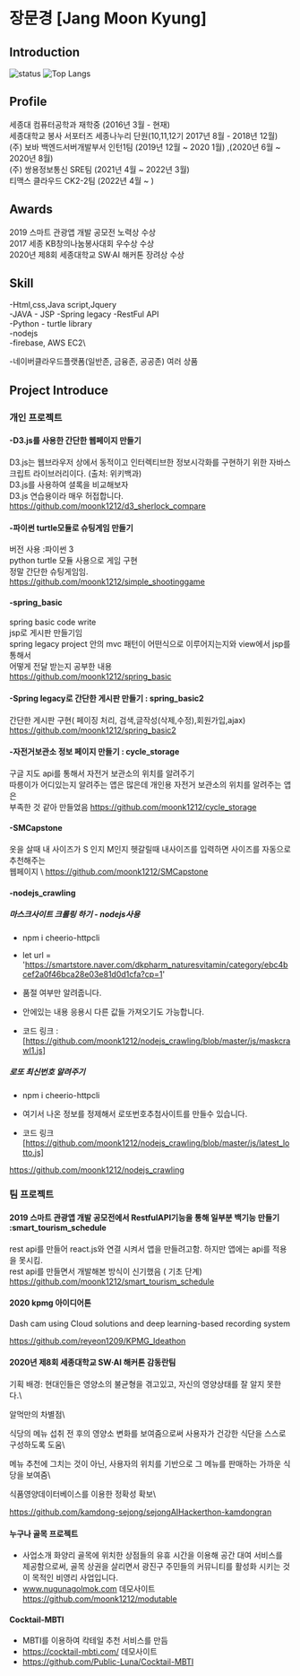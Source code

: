 # 장문경 [Jang Moon Kyung]
## Introduction
![status](https://github-readme-stats.vercel.app/api?username=moonk1212&show_icons=true&hide_border=true)
![Top Langs](https://github-readme-stats.vercel.app/api/top-langs/?username=moonk1212&layout=compact&count_private=true)
<!--
![status](https://github-readme-stats.vercel.app/api?username=moonk1212&show_icons=true&hide_border=true)


**moonk1212/resume** is a ✨ _special_ ✨ repository because its `README.md` (this file) appears on your GitHub profile.

Here are some ideas to get you started:

- 🔭 I’m currently working on ...
- 🌱 I’m currently learning ...
- 👯 I’m looking to collaborate on ...
- 🤔 I’m looking for help with ...
- 💬 Ask me about ...
- 📫 How to reach me: ...
- 😄 Pronouns: ...
- ⚡ Fun fact: ...
-->

## Profile
세종대 컴퓨터공학과 재학중 (2016년 3월 - 현재) \
세종대학교 봉사 서포터즈 세종나누리 단원(10,11,12기 2017년 8월 - 2018년 12월)\
(주) 보바 백엔드서버개발부서 인턴1팀  (2019년 12월 ~ 2020 1월) ,(2020년 6월 ~ 2020년 8월) \
(주) 쌍용정보통신 SRE팀 (2021년 4월 ~ 2022년 3월) \
티맥스 클라우드 CK2-2팀 (2022년 4월 ~ ) 


## Awards
2019 스마트 관광앱 개발 공모전 노력상 수상 \
2017 세종 KB창의나눔봉사대회 우수상 수상 \
2020년 제8회 세종대학교 SW·AI 해커톤 장려상 수상

## Skill 
-Html,css,Java script,Jquery\
-JAVA - JSP -Spring legacy -RestFul API\
-Python - turtle library\
-nodejs\
-firebase, AWS EC2\

-네이버클라우드플랫폼(일반존, 금융존, 공공존) 여러 상품 


## Project Introduce
### 개인 프로젝트
#### -D3.js를 사용한 간단한 웹페이지 만들기 
D3.js는 웹브라우저 상에서 동적이고 인터렉티브한 정보시각화를 구현하기 위한 자바스크립트 라이브러리이다. (출처: 위키백과)\
D3.js를 사용하여 셜록을 비교해보자\
D3.js 연습용이라 매우 허접합니다.\
https://github.com/moonk1212/d3_sherlock_compare

#### -파이썬 turtle모듈로 슈팅게임 만들기
버전 사용 :파이썬 3\
python turtle 모듈 사용으로 게임 구현\
정말 간단한 슈팅게임임.\
https://github.com/moonk1212/simple_shootinggame
#### -spring_basic
spring basic code write\
jsp로 게시판 만들기임\
spring legacy project 안의 mvc 패턴이 어떤식으로 이루어지는지와 view에서 jsp를 통해서\
어떻게 전달 받는지 공부한 내용\
https://github.com/moonk1212/spring_basic

#### -Spring legacy로 간단한 게시판 만들기 : spring_basic2
간단한 게시판 구현( 페이징 처리, 검색,글작성(삭제,수정),회원가입,ajax)\
https://github.com/moonk1212/spring_basic2

#### -자전거보관소 정보 페이지 만들기 :  cycle_storage
구글 지도 api를 통해서 자전거 보관소의 위치를 알려주기\
따릉이가 어디있는지 알려주는 앱은 많은데 개인용 자전거 보관소의 위치를 알려주는 앱은 \
부족한 것 같아 만들었음
https://github.com/moonk1212/cycle_storage

#### -SMCapstone
옷을 살때 내 사이즈가 S 인지 M인지 헷갈릴때 내사이즈를 입력하면 사이즈를 자동으로 추천해주는\
웹페이지 \ 
https://github.com/moonk1212/SMCapstone

#### -nodejs_crawling
##### 마스크사이트 크롤링 하기  - nodejs사용

- npm i cheerio-httpcli

- let url = 'https://smartstore.naver.com/dkpharm_naturesvitamin/category/ebc4bcef2a0f46bca28e03e81d0d1cfa?cp=1' 

- 품절 여부만 알려줍니다. 

- 안에있는 내용 응용시 다른 값들 가져오기도 가능합니다. 

- 코드 링크 : [https://github.com/moonk1212/nodejs_crawling/blob/master/js/maskcrawl1.js]

##### 로또 최신번호 알려주기

- npm i cheerio-httpcli

- 여기서 나온 정보를 정제해서 로또번호추첨사이트를 만들수 있습니다.

- 코드 링크 [https://github.com/moonk1212/nodejs_crawling/blob/master/js/latest_lotto.js]

https://github.com/moonk1212/nodejs_crawling

### 팀 프로젝트
#### 2019 스마트 관광앱 개발 공모전에서 RestfulAPI기능을 통해 일부분 백기능 만들기 :smart_tourism_schedule
rest api를 만들어 react.js와 연결 시켜서 앱을 만들려고함. 하지만 앱에는 api를 적용을 못시킴.\
rest api를 만들면서 개발해본 방식이 신기했음 ( 기초 단계)\
https://github.com/moonk1212/smart_tourism_schedule

#### 2020 kpmg 아이디어톤 

Dash cam using Cloud solutions and deep learning-based recording system

https://github.com/reyeon1209/KPMG_Ideathon

#### 2020년 제8회 세종대학교 SW·AI 해커톤 감동란팀


기획 배경: 현대인들은 영양소의 불균형을 겪고있고, 자신의 영양상태를 잘 알지 못한다.\ 

알먹만의 차별점\ 

식당의 메뉴 섭취 전 후의 영양소 변화를 보여줌으로써 사용자가 건강한 식단을 스스로 구성하도록 도움\

메뉴 추천에 그치는 것이 아닌, 사용자의 위치를 기반으로 그 메뉴를 판매하는 가까운 식당을 보여줌\

식품영양데이터베이스를 이용한 정확성 확보\

https://github.com/kamdong-sejong/sejongAIHackerthon-kamdongran

#### 누구나 골목 프로젝트
- 사업소개 화양리 골목에 위치한 상점들의 유휴 시간을 이용해 공간 대여 서비스를 제공함으로써, 골목 상권을 살리면서 광진구 주민들의 커뮤니티를 활성화 시키는 것이 목적인 비영리 사업입니다.
-  www.nugunagolmok.com 데모사이트
https://github.com/moonk1212/modutable

#### Cocktail-MBTI 
- MBTI를 이용하여 칵테일 추천 서비스를 만듬 
- https://cocktail-mbti.com/ 데모사이트 
- https://github.com/Public-Luna/Cocktail-MBTI
